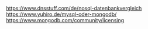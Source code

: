 https://www.dnsstuff.com/de/nosql-datenbankvergleich
https://www.yuhiro.de/mysql-oder-mongodb/
https://www.mongodb.com/community/licensing